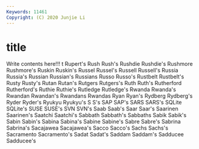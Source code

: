 ```yaml
---
Keywords: 11461
Copyright: (C) 2020 Junjie Li
---
```


# title

Write contents here!!!
t 
Rupert's
Rush 
Rush's 
Rushdie 
Rushdie's 
Rushmore 
Rushmore's 
Ruskin 
Ruskin's 
Russel 
Russel's
Russell 
Russell's 
Russia 
Russia's 
Russian 
Russian's 
Russians 
Russo 
Russo's 
Rustbelt
Rustbelt's 
Rusty 
Rusty's 
Rutan 
Rutan's 
Rutgers 
Rutgers's 
Ruth 
Ruth's 
Rutherford
Rutherford's 
Ruthie 
Ruthie's 
Rutledge 
Rutledge's 
Rwanda 
Rwanda's 
Rwandan 
Rwandan's 
Rwandans
Rwandas 
Ryan 
Ryan's 
Rydberg 
Rydberg's 
Ryder 
Ryder's 
Ryukyu 
Ryukyu's 
S
S's 
SAP 
SAP's 
SARS 
SARS's 
SQLite 
SQLite's 
SUSE 
SUSE's 
SVN
SVN's 
Saab 
Saab's 
Saar 
Saar's 
Saarinen 
Saarinen's 
Saatchi 
Saatchi's 
Sabbath
Sabbath's 
Sabbaths 
Sabik 
Sabik's 
Sabin 
Sabin's 
Sabina 
Sabina's 
Sabine 
Sabine's
Sabre 
Sabre's 
Sabrina 
Sabrina's 
Sacajawea 
Sacajawea's 
Sacco 
Sacco's 
Sachs 
Sachs's
Sacramento 
Sacramento's 
Sadat 
Sadat's 
Saddam 
Saddam's 
Sadducee 
Sadducee's 
